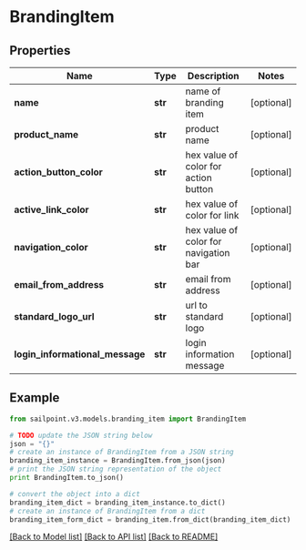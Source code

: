 # BrandingItem


## Properties

Name | Type | Description | Notes
------------ | ------------- | ------------- | -------------
**name** | **str** | name of branding item | [optional] 
**product_name** | **str** | product name | [optional] 
**action_button_color** | **str** | hex value of color for action button | [optional] 
**active_link_color** | **str** | hex value of color for link | [optional] 
**navigation_color** | **str** | hex value of color for navigation bar | [optional] 
**email_from_address** | **str** | email from address | [optional] 
**standard_logo_url** | **str** | url to standard logo | [optional] 
**login_informational_message** | **str** | login information message | [optional] 

## Example

```python
from sailpoint.v3.models.branding_item import BrandingItem

# TODO update the JSON string below
json = "{}"
# create an instance of BrandingItem from a JSON string
branding_item_instance = BrandingItem.from_json(json)
# print the JSON string representation of the object
print BrandingItem.to_json()

# convert the object into a dict
branding_item_dict = branding_item_instance.to_dict()
# create an instance of BrandingItem from a dict
branding_item_form_dict = branding_item.from_dict(branding_item_dict)
```
[[Back to Model list]](../README.md#documentation-for-models) [[Back to API list]](../README.md#documentation-for-api-endpoints) [[Back to README]](../README.md)


